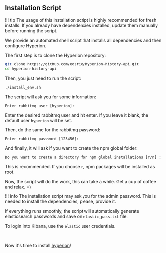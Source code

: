 ## Installation Script
!!! tip
    The usage of this installation script is highly recommended for fresh installs. If you already have
    dependencies installed, update them manually before running the script.

We provide an automated shell script that installs all dependencies and then configure Hyperion.

The first step is to clone the Hyperion repository:
```bash
git clone https://github.com/eosrio/hyperion-history-api.git
cd hyperion-history-api
```

Then, you just need to run the script:
````
./install_env.sh
````

The script will ask you for some information:
````
Enter rabbitmq user [hyperion]:
````

Enter the desired rabbitmq user and hit enter. If you leave it blank, the default user
`hyperion` will be set.

Then, do the same for the rabbitmq password:
```
Enter rabbitmq password [123456]:
```

And finally, it will ask if you want to create the npm global folder:
````
Do you want to create a directory for npm global installations [Y/n] :
````
This is recommended. If you choose `n`, npm packages will be installed as root.

Now, the script will do the work, this can take a while. Get a cup of coffee and relax. =)

!!! info
    The installation script may ask you for the admin password. This is needed to install the dependencies, please, provide it.
   
If everything runs smoothly, the script will automatically generate elasticsearch passwords and save on `elastic_pass.txt` file.

To login into Kibana, use the `elastic` user credentials.

<br>

 Now it's time to install [hyperion](hyperion.md)!
